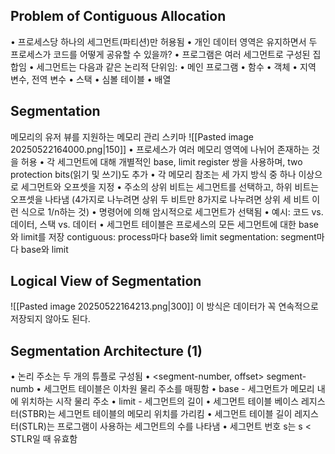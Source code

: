 ## Problem of Contiguous Allocation
• 프로세스당 하나의 세그먼트(파티션)만 허용됨
	• 개인 데이터 영역은 유지하면서 두 프로세스가 코드를 어떻게 공유할 수 있을까?
• 프로그램은 여러 세그먼트로 구성된 집합임
	• 세그먼트는 다음과 같은 논리적 단위임:
		• 메인 프로그램
		• 함수
		• 객체
		• 지역 변수, 전역 변수
		• 스택
		• 심볼 테이블
		• 배열
## Segmentation
메모리의 유저 뷰를 지원하는 메모리 관리 스키마
![[Pasted image 20250522164000.png|150]]
• 프로세스가 여러 메모리 영역에 나뉘어 존재하는 것을 허용
• 각 세그먼트에 대해 개별적인 base, limit register 쌍을 사용하며, two protection bits(읽기 및 쓰기)도 추가
• 각 메모리 참조는 세 가지 방식 중 하나 이상으로 세그먼트와 오프셋을 지정
	• 주소의 상위 비트는 세그먼트를 선택하고, 하위 비트는 오프셋을 나타냄 (4가지로 나누려면 상위 두 비트만 8가지로 나누려면 상위 세 비트 이런 식으로 1/n하는 것)
	• 명령어에 의해 암시적으로 세그먼트가 선택됨
		• 예시: 코드 vs. 데이터, 스택 vs. 데이터
	• 세그먼트 테이블은 프로세스의 모든 세그먼트에 대한 base와 limit를 저장
contiguous: process마다 base와 limit
segmentation: segment마다 base와 limit
## Logical View of Segmentation
![[Pasted image 20250522164213.png|300]]
이 방식은 데이터가 꼭 연속적으로 저장되지 않아도 된다.

## Segmentation Architecture (1)
• 논리 주소는 두 개의 튜플로 구성됨
	• <segment-number, offset>
	segment-numb
• 세그먼트 테이블은 이차원 물리 주소를 매핑함
	• base - 세그먼트가 메모리 내에 위치하는 시작 물리 주소
	• limit - 세그먼트의 길이
• 세그먼트 테이블 베이스 레지스터(STBR)는 세그먼트 테이블의 메모리 위치를 가리킴
• 세그먼트 테이블 길이 레지스터(STLR)는 프로그램이 사용하는 세그먼트의 수를 나타냄
	• 세그먼트 번호 s는 s < STLR일 때 유효함